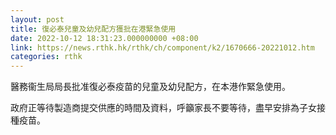 ```yaml
---
layout: post
title: 復必泰兒童及幼兒配方獲批在港緊急使用
date: 2022-10-12 18:31:23.000000000 +08:00
link: https://news.rthk.hk/rthk/ch/component/k2/1670666-20221012.htm
categories: rthk
---
```


醫務衞生局局長批准復必泰疫苗的兒童及幼兒配方，在本港作緊急使用。

政府正等待製造商提交供應的時間及資料，呼籲家長不要等待，盡早安排為子女接種疫苗。
